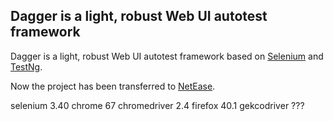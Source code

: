 ## Dagger is a light, robust Web UI autotest framework

Dagger is a light, robust Web UI autotest framework based on [Selenium](http://seleniumhq.org/) and [TestNg](http://testng.org/doc/index.html).

Now the project has been transferred to [NetEase](https://github.com/NetEase/Dagger).


selenium   3.40
chrome     67        chromedriver    2.4
firefox    40.1      gekcodriver      ???